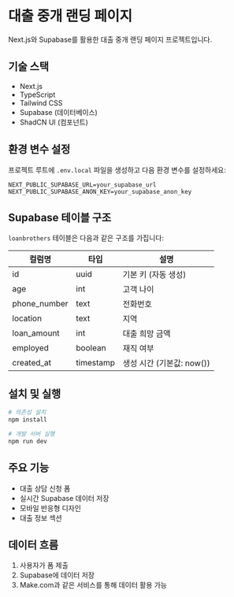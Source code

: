 # 대출 중개 랜딩 페이지

Next.js와 Supabase를 활용한 대출 중개 랜딩 페이지 프로젝트입니다.

## 기술 스택

- Next.js
- TypeScript
- Tailwind CSS
- Supabase (데이터베이스)
- ShadCN UI (컴포넌트)

## 환경 변수 설정

프로젝트 루트에 `.env.local` 파일을 생성하고 다음 환경 변수를 설정하세요:

```
NEXT_PUBLIC_SUPABASE_URL=your_supabase_url
NEXT_PUBLIC_SUPABASE_ANON_KEY=your_supabase_anon_key
```

## Supabase 테이블 구조

`loanbrothers` 테이블은 다음과 같은 구조를 가집니다:

| 컬럼명 | 타입 | 설명 |
|--------|------|------|
| id | uuid | 기본 키 (자동 생성) |
| age | int | 고객 나이 |
| phone_number | text | 전화번호 |
| location | text | 지역 |
| loan_amount | int | 대출 희망 금액 |
| employed | boolean | 재직 여부 |
| created_at | timestamp | 생성 시간 (기본값: now()) |

## 설치 및 실행

```bash
# 의존성 설치
npm install

# 개발 서버 실행
npm run dev
```

## 주요 기능

- 대출 상담 신청 폼
- 실시간 Supabase 데이터 저장
- 모바일 반응형 디자인
- 대출 정보 섹션

## 데이터 흐름

1. 사용자가 폼 제출
2. Supabase에 데이터 저장
3. Make.com과 같은 서비스를 통해 데이터 활용 가능 